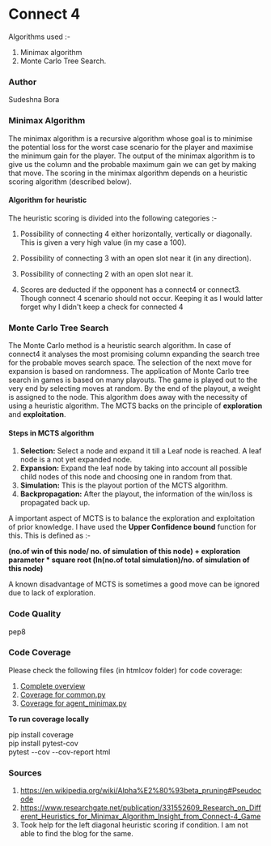 # Connect 4

Algorithms used :-
1. Minimax algorithm
2. Monte Carlo Tree Search.

### Author<br>
Sudeshna Bora

### Minimax Algorithm

The minimax algorithm is a recursive algorithm whose goal is to minimise the potential loss for the worst case scenario for the player and maximise the minimum gain for the player. The output of the minimax algorithm is to give us the column and the probable maximum gain we can get by making that move. The scoring in the minimax algorithm depends on a heuristic scoring algorithm (described below).

#### Algorithm for heuristic

The heuristic scoring is divided into the following categories :-

1. Possibility of connecting 4 either horizontally, vertically or diagonally.
This is given a very high value (in my case a 100).

2. Possibility of connecting 3 with an open slot near it (in any direction). 

3. Possibility of connecting 2 with an open slot near it.

4. Scores are deducted if the opponent has a connect4 or connect3. 
Though connect 4 scenario should not occur. Keeping it as I would latter forget
why I didn't keep a check for connected 4

### Monte Carlo Tree Search 

The Monte Carlo method is a heuristic search algorithm. In case of connect4 it analyses the most promising column expanding the search tree for the probable moves search space. The selection of the next move for expansion is based on randomness. The application of Monte Carlo tree search in games is based on many playouts. The game is played out to the very end by selecting moves at random. By the end of the playout, a weight is assigned to the node. This algorithm does away with the necessity of using a heuristic algorithm. The MCTS backs on the principle of **exploration** and **exploitation**.

#### Steps in MCTS algorithm 

1. **Selection:**  Select a node and expand it till a Leaf node is reached. A leaf node is a not yet expanded node. 
2. **Expansion:**  Expand the leaf node by taking into account all possible child nodes of this node and choosing one in random from that.
3. **Simulation:** This is the playout portion of the MCTS algorithm.
4. **Backpropagation:** After the playout, the information of the win/loss is propagated back up. 

A important aspect of MCTS is to balance the exploration and exploitation of prior knowledge. I have used the **Upper Confidence bound** function for this. This is defined as :-

**(no.of win of this node/ no. of simulation of this node) + exploration parameter * square root (ln(no.of total simulation)/no. of simulation of this node)**

A known disadvantage of MCTS is sometimes a good move can be ignored due to lack of exploration.

### Code Quality 

pep8 

### Code Coverage<br>

Please check the following files (in htmlcov folder) for code coverage:
1. [Complete overview](https://htmlpreview.github.io/?https://github.com/SudeshnaBora/agent0/blob/master/htmlcov/index.html)<br>
2. [Coverage for common.py](https://htmlpreview.github.io/?https://github.com/SudeshnaBora/agent0/blob/master/htmlcov/agents_common_common_py.html)<br>
3. [Coverage for agent_minimax.py](https://htmlpreview.github.io/?https://github.com/SudeshnaBora/agent0/blob/master/htmlcov/agents_agent_minimax_py.html)<br> 

<b>To run coverage locally</b>

pip install coverage <br>
pip install pytest-cov<br> 
pytest --cov --cov-report html


### Sources

1. https://en.wikipedia.org/wiki/Alpha%E2%80%93beta_pruning#Pseudocode
2. https://www.researchgate.net/publication/331552609_Research_on_Different_Heuristics_for_Minimax_Algorithm_Insight_from_Connect-4_Game
3. Took help for the left diagonal heuristic scoring if condition. I am not able to find the blog for the same.
